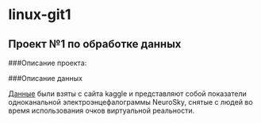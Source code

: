 # linux-git1
## Проект №1 по обработке данных

###Описание проекта: 

###Описание данных

[Данные](https://www.kaggle.com/sam1o1/eeg-dataset-collected-from-students-using-vr) были взяты с сайта kaggle и представляют собой показатели одноканальной электроэнцефалограммы NeuroSky, снятые с людей во время использования очков виртуальной реальности.

